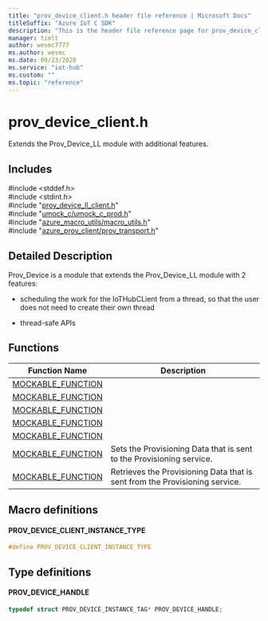 ```yaml
---                             
title: "prov_device_client.h header file reference | Microsoft Docs" 
titleSuffix: "Azure IoT C SDK"            
description: "This is the header file reference page for prov_device_client.h in the Azure IoT C SDK. This SDK is used with Azure IoT Hub and Azure IoT Hub Device Provisioning Service"            
manager: timlt                 
author: wesmc7777              
ms.author: wesmc               
ms.date: 09/23/2020                    
ms.service: "iot-hub"             
ms.custom: ""                
ms.topic: "reference"        
---                            
```


# prov_device_client.h 

Extends the Prov_Device_LL module with additional features.

## Includes

\#include <stddef.h>  
\#include <stdint.h>  
\#include "[prov_device_ll_client.h](prov-device-ll-client-h.md)"  
\#include "[umock_c/umock_c_prod.h](umock-c-prod-h.md)"  
\#include "[azure_macro_utils/macro_utils.h](macro-utils-h.md)"  
\#include "[azure_prov_client/prov_transport.h](prov-transport-h.md)"  

## Detailed Description

Prov_Device is a module that extends the Prov_Device_LL module with 2 features:

* scheduling the work for the IoTHubCLient from a thread, so that the user does not need to create their own thread

* thread-safe APIs

## Functions

Function Name                  | Description                                
--------------------------------|---------------------------------------------
[MOCKABLE_FUNCTION](./prov-device-client-h/mockable-function.md)            | 
[MOCKABLE_FUNCTION](./prov-device-client-h/mockable-function.md)            | 
[MOCKABLE_FUNCTION](./prov-device-client-h/mockable-function.md)            | 
[MOCKABLE_FUNCTION](./prov-device-client-h/mockable-function.md)            | 
[MOCKABLE_FUNCTION](./prov-device-client-h/mockable-function.md)            | 
[MOCKABLE_FUNCTION](./prov-device-client-h/mockable-function.md)            | Sets the Provisioning Data that is sent to the Provisioning service.
[MOCKABLE_FUNCTION](./prov-device-client-h/mockable-function.md)            | Retrieves the Provisioning Data that is sent from the Provisioning service.

## Macro definitions

#### PROV_DEVICE_CLIENT_INSTANCE_TYPE

```C
#define PROV_DEVICE_CLIENT_INSTANCE_TYPE
```

## Type definitions

#### PROV_DEVICE_HANDLE

```C
typedef struct PROV_DEVICE_INSTANCE_TAG* PROV_DEVICE_HANDLE;
```

